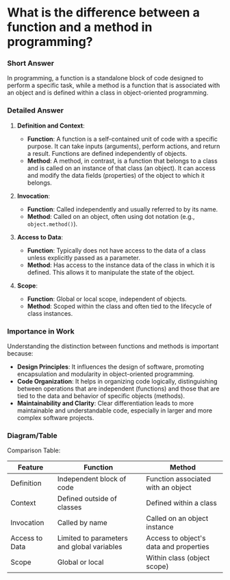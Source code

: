 # What is the difference between a function and a method in programming?

### Short Answer
In programming, a function is a standalone block of code designed to perform a specific task, while a method is a function that is associated with an object and is defined within a class in object-oriented programming.

### Detailed Answer
1. **Definition and Context**:
    - **Function**: A function is a self-contained unit of code with a specific purpose. It can take inputs (arguments), perform actions, and return a result. Functions are defined independently of objects.
    - **Method**: A method, in contrast, is a function that belongs to a class and is called on an instance of that class (an object). It can access and modify the data fields (properties) of the object to which it belongs.

2. **Invocation**:
    - **Function**: Called independently and usually referred to by its name.
    - **Method**: Called on an object, often using dot notation (e.g., `object.method()`).

3. **Access to Data**:
    - **Function**: Typically does not have access to the data of a class unless explicitly passed as a parameter.
    - **Method**: Has access to the instance data of the class in which it is defined. This allows it to manipulate the state of the object.

4. **Scope**:
    - **Function**: Global or local scope, independent of objects.
    - **Method**: Scoped within the class and often tied to the lifecycle of class instances.

### Importance in Work
Understanding the distinction between functions and methods is important because:

- **Design Principles**: It influences the design of software, promoting encapsulation and modularity in object-oriented programming.
- **Code Organization**: It helps in organizing code logically, distinguishing between operations that are independent (functions) and those that are tied to the data and behavior of specific objects (methods).
- **Maintainability and Clarity**: Clear differentiation leads to more maintainable and understandable code, especially in larger and more complex software projects.

### Diagram/Table
Comparison Table:

| Feature         | Function                        | Method                              |
|-----------------|---------------------------------|-------------------------------------|
| Definition      | Independent block of code       | Function associated with an object  |
| Context         | Defined outside of classes      | Defined within a class              |
| Invocation      | Called by name                  | Called on an object instance        |
| Access to Data  | Limited to parameters and global variables | Access to object's data and properties |
| Scope           | Global or local                 | Within class (object scope)         |